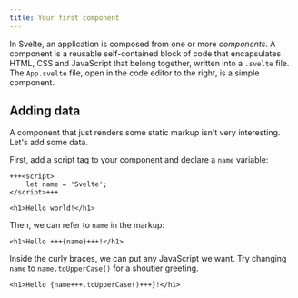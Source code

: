 ```yaml
---
title: Your first component
---
```


In Svelte, an application is composed from one or more _components_. A component is a reusable self-contained block of code that encapsulates HTML, CSS and JavaScript that belong together, written into a `.svelte` file. The `App.svelte` file, open in the code editor to the right, is a simple component.

## Adding data

A component that just renders some static markup isn't very interesting. Let's add some data.

First, add a script tag to your component and declare a `name` variable:

```svelte
+++<script>
	let name = 'Svelte';
</script>+++

<h1>Hello world!</h1>
```

Then, we can refer to `name` in the markup:

```svelte
<h1>Hello +++{name}+++!</h1>
```

Inside the curly braces, we can put any JavaScript we want. Try changing `name` to `name.toUpperCase()` for a shoutier greeting.

```svelte
<h1>Hello {name+++.toUpperCase()+++}!</h1>
```
